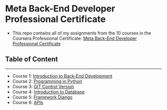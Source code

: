 # Meta Back-End Developer Professional Certificate

- This repo contains all of my assignments from the 10 courses in the Coursera Professional Certificate: [Meta Back-End Developer Professional Certificate](https://www.coursera.org/professional-certificates/meta-back-end-developer)

## Table of Content
______________________________________________________________________
- Course 1: [Introduction to Back-End Development](https://github.com/FerJeffQ/Meta-Back-End-Development/tree/main/1.%20Introduction%20to%20Back-End%20Development)
- Course 2: [Programming in Python](https://github.com/FerJeffQ/Meta-Back-End-Development/tree/main/2.%20Programar%20en%20Python)
- Course 3: [GIT Control Version]( https://github.com/FerJeffQ/Meta-Back-End-Development/tree/main/3.%20Control%20de%20Versiones)
- Course 4: [Introduction to Database]( https://github.com/FerJeffQ/Meta-Back-End-Development/tree/main/4.%20Introducci%C3%B3n%20a%20las%20bases%20de%20datos)
- Course 5: [Framework Django]( https://github.com/FerJeffQ/Meta-Back-End-Development/tree/main/5.%20Marco%20web%20Django)
- Course 6: [APIs]( https://github.com/FerJeffQ/Meta-Back-End-Development/tree/main/6.%20APIs/Semana_1/BookList)
